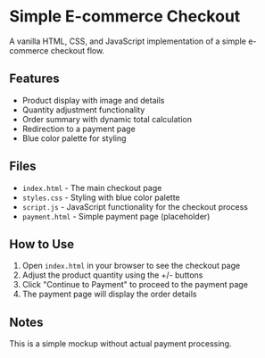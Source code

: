 # Simple E-commerce Checkout

A vanilla HTML, CSS, and JavaScript implementation of a simple e-commerce checkout flow.

## Features

- Product display with image and details
- Quantity adjustment functionality
- Order summary with dynamic total calculation
- Redirection to a payment page
- Blue color palette for styling

## Files

- `index.html` - The main checkout page
- `styles.css` - Styling with blue color palette
- `script.js` - JavaScript functionality for the checkout process
- `payment.html` - Simple payment page (placeholder)

## How to Use

1. Open `index.html` in your browser to see the checkout page
2. Adjust the product quantity using the +/- buttons
3. Click "Continue to Payment" to proceed to the payment page
4. The payment page will display the order details

## Notes

This is a simple mockup without actual payment processing.
